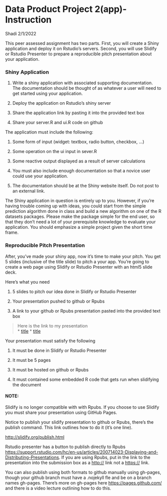 Data Product Project 2(app)-Instruction
================
Shadi
2/1/2022

This peer assessed assignment has two parts. First, you will create a
Shiny application and deploy it on Rstudio’s servers. Second, you will
use Slidify or Rstudio Presenter to prepare a reproducible pitch
presentation about your application.

### Shiny Application

1.  Write a shiny application with associated supporting documentation.
    The documentation should be thought of as whatever a user will need
    to get started using your application.

2.  Deploy the application on Rstudio’s shiny server

3.  Share the application link by pasting it into the provided text box

4.  Share your server.R and ui.R code on github

The application must include the following:

1.  Some form of input (widget: textbox, radio button, checkbox, …)

2.  Some operation on the ui input in sever.R

3.  Some reactive output displayed as a result of server calculations

4.  You must also include enough documentation so that a novice user
    could use your application.

5.  The documentation should be at the Shiny website itself. Do not post
    to an external link.

The Shiny application in question is entirely up to you. However, if
you’re having trouble coming up with ideas, you could start from the
simple prediction algorithm done in class and build a new algorithm on
one of the R datasets packages. Please make the package simple for the
end user, so that they don’t need a lot of your prerequisite knowledge
to evaluate your application. You should emphasize a simple project
given the short time frame.

### Reproducible Pitch Presentation

After, you’ve made your shiny app, now it’s time to make your pitch. You
get 5 slides (inclusive of the title slide) to pitch a your app. You’re
going to create a web page using Slidify or Rstudio Presenter with an
html5 slide deck.

Here’s what you need

1.  5 slides to pitch our idea done in Slidify or Rstudio Presenter

2.  Your presentation pushed to github or Rpubs

3.  A link to your github or Rpubs presentation pasted into the provided
    text box

> Here is the link to my presentation  
> \* [title](https://www.example.com) \*
> [title](https://www.example.com)

Your presentation must satisfy the following

1.  It must be done in Slidify or Rstudio Presenter

2.  It must be 5 pages

3.  It must be hosted on github or Rpubs

4.  It must contained some embedded R code that gets run when slidifying
    the document

#### NOTE:

Slidify is no longer compatible with with Rpubs. If you choose to use
Slidify you must share your presentation using GitHub Pages.

Notice to publish your slidify presentation to github or Rpubs, there’s
the publish command. This link outlines how to do it (it’s one line).

<http://slidify.org/publish.html>

Rstudio presenter has a button to publish directly to Rpubs
<https://support.rstudio.com/hc/en-us/articles/200714023-Displaying-and-Distributing-Presentations>.
If you are using Rpubs, put in the link to the presentation into the
submission box as a <http://> link not a <https://> link.

You can also publish using both formats to github manually using
gh-pages, though your github branch must have a .nojekyll fle and be on
a branch names gh-pages. There’s more on gh-pages here
<https://pages.github.com/> and there is a video lecture outlining how
to do this.
